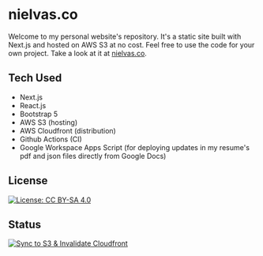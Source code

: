 
# nielvas.co


Welcome to my personal website's repository. It's a static site built with Next.js and hosted on AWS S3 at no cost. Feel free to use the code for your own project.
Take a look at it at [nielvas.co](https://da.nielvas.co).

## Tech Used
- Next.js
- React.js
- Bootstrap 5
- AWS S3 (hosting)
- AWS Cloudfront (distribution)
- Github Actions (CI)
- Google Workspace Apps Script (for deploying updates in my resume's pdf and json files directly from Google Docs)

## License
[![License: CC BY-SA 4.0](https://img.shields.io/badge/License-CC_BY--SA_4.0-lightgrey.svg)](https://creativecommons.org/licenses/by-sa/4.0/)

## Status

[![Sync to S3 & Invalidate Cloudfront](https://github.com/danvas/nielvas-co/actions/workflows/deploy.yml/badge.svg)](https://github.com/danvas/nielvas-co/actions/workflows/deploy.yml)
